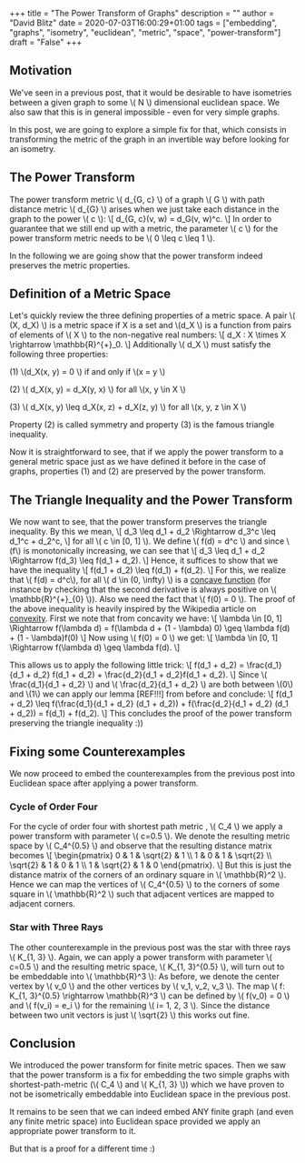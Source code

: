 +++
title = "The Power Transform of Graphs"
description = ""
author = "David Blitz"
date = 2020-07-03T16:00:29+01:00
tags = ["embedding", "graphs", "isometry", "euclidean", "metric", "space", "power-transform"]
draft = "False"
+++

## Motivation
We've seen in a previous post, that it would be desirable to have isometries between a given 
graph to some \\( N \\) dimensional euclidean space. 
We also saw that this is in general impossible - even for very simple graphs.

In this post, we are going to explore a simple fix for that, which consists in transforming 
the metric of the graph in an invertible way before looking for an isometry.

## The Power Transform
The power transform metric \\( d\_{G, c} \\) of a graph \\( G \\) with path distance metric \\( d\_{G} \\) 
arises when we just take each distance in the graph to the power \\( c \\):
\\[
d\_{G, c}(v, w) = d\_G(v, w)^c.
\\]
In order to guarantee that we still end up with a metric, the parameter \\( c \\) for the power transform 
metric needs to be \\( 0 \leq c \leq 1 \\).

In the following we are going show that the power transform indeed preserves the metric properties.
## Definition of a Metric Space

Let's quickly review the three defining properties of a metric space. A pair \\( (X, d\_X) \\) is a metric 
space if X is a set and \\(d\_X \\) is a function from pairs of elements of \\( X \\) to the non-negative real numbers:
\\[
d\_X : X \times X \rightarrow \mathbb{R}^{+}\_0.
\\]
Additionally \\( d\_X \\) must satisfy the following three properties: 

(1) \\(d\_X(x, y) = 0 \\) if and only if \\(x = y \\) 

(2) \\( d\_X(x, y) = d\_X(y, x) \\) for all \\(x, y \in X \\)

(3) \\( d\_X(x, y) \leq d\_X(x, z) + d\_X(z, y) \\) for all \\(x, y, z \in X \\)

Property (2) is called symmetry and property (3) is the famous triangle inequality.

Now it is straightforward to see, that if we apply the power transform to a general metric space 
just as we have defined it before in the case of graphs, properties (1) and (2) are preserved by the
power transform.

## The Triangle Inequality and the Power Transform

We now want to see, that the power transform preserves the triangle inequality. 
By this we mean,
\\[
d\_3 \leq d\_1 + d\_2 \Rightarrow d\_3^c \leq d\_1^c + d\_2^c,
\\]
for all \\( c \in [0, 1] \\).
We define \\( f(d) = d^c \\) and since \\(f\\) is monotonically increasing, we can see that 
\\[
d\_3 \leq d\_1 + d\_2 \Rightarrow f(d\_3) \leq f(d\_1 + d\_2).
\\]
Hence, it suffices to show that we have the inequality 
\\[
f(d\_1 + d\_2) \leq f(d\_1) + f(d\_2).
\\]
For this, 
we realize that \\( f(d) = d^c\\), for all \\( d \in (0, \infty) \\) is a 
[concave function](https://en.wikipedia.org/wiki/Concave_function) (for instance by checking that 
the second derivative is always positive on \\( \mathbb{R}^{+}\_{0} \\)).
Also we need the fact that \\( f(0) = 0 \\).
The proof of the above inequality is heavily inspired by the Wikipedia article on 
[convexity](https://en.wikipedia.org/wiki/Convex_function).
First we note that from concavity we have:
\\[
\lambda \in [0, 1] \Rightarrow f(\lambda d) = f(\lambda d + (1 - \lambda) 0) \geq \lambda f(d) + (1 - \lambda)f(0)
\\]
Now using \\( f(0) = 0 \\) we get:
\\[
\lambda \in [0, 1] \Rightarrow f(\lambda d) \geq \lambda f(d).
\\]

This allows us to apply the following little trick:
\\[
f(d\_1 + d\_2) = \frac{d\_1}{d\_1 + d\_2} f(d\_1 + d\_2) + \frac{d\_2}{d\_1 + d\_2}f(d\_1 + d\_2).
\\]
Since \\( \frac{d\_1}{d\_1 + d\_2} \\) and \\( \frac{d\_2}{d\_1 + d\_2} \\) are both between \\(0\\) and \\(1\\) 
we can apply our lemma [REF!!!] from before and conclude:
\\[
f(d\_1 + d\_2) \leq f(\frac{d\_1}{d\_1 + d\_2} (d\_1 + d\_2)) + f(\frac{d\_2}{d\_1 + d\_2} (d\_1 + d\_2))
= f(d\_1) + f(d\_2).
\\] This concludes the proof of the power transform preserving the triangle inequality :))
 

## Fixing some Counterexamples

We now proceed to embed the counterexamples from the previous post into Euclidean space after applying a power transform. 

### Cycle of Order Four

For the cycle of order four with shortest path metric
, \\( C\_4 \\) we apply a power transform with parameter \\( c=0.5 \\). 
We denote the resulting metric space by \\( C\_4^{0.5} \\) and observe that the resulting distance matrix 
becomes
\\[
\begin{pmatrix} 
0 & 1 & \sqrt{2} & 1 \\\ 1 & 0 & 1 & \sqrt{2} \\\ \sqrt{2} & 1 & 0 & 1 \\\ 1 & \sqrt{2} & 1 & 0 
\end{pmatrix}.
\\] 
But this is just the distance matrix of the corners of an ordinary square in \\( \mathbb{R}^2 \\). 
Hence we can map the vertices of \\( C\_4^{0.5} \\) to the corners of some square in \\( \mathbb{R}^2 \\) 
such that adjacent vertices are mapped to adjacent corners.

### Star with Three Rays

The other counterexample in the previous post was the star with three rays \\( K\_{1, 3} \\). 
Again, we can apply a power transform with parameter \\( c=0.5 \\) and the resulting metric space, 
\\( K\_{1, 3}^{0.5} \\), will turn out to be embeddable into \\( \mathbb{R}^3 \\):
As before, we denote the center vertex by \\( v\_0 \\) and the other vertices by \\( v\_1, v\_2, v\_3 \\).
The map \\( f: K\_{1, 3}^{0.5} \rightarrow \mathbb{R}^3 \\) can be defined by \\( f(v\_0) = 0 \\) 
and \\( f(v\_i) = e\_i \\) for the remaining \\( i= 1, 2, 3 \\). 
Since the distance between two unit vectors is just \\( \sqrt{2} \\) this works out fine.

## Conclusion
We introduced the power transform for finite metric spaces. Then we saw that the power transform 
is a fix for embedding the two simple graphs with shortest-path-metric
(\\( C\_4 \\) and \\( K\_{1, 3} \\)) which we have proven to not be 
isometrically embeddable into Euclidean space in the previous post.

It remains to be seen that we can indeed embed ANY finite graph (and even any finite metric space) into Euclidean 
space provided we apply an appropriate power transform to it.

But that is a proof for a different time :)
